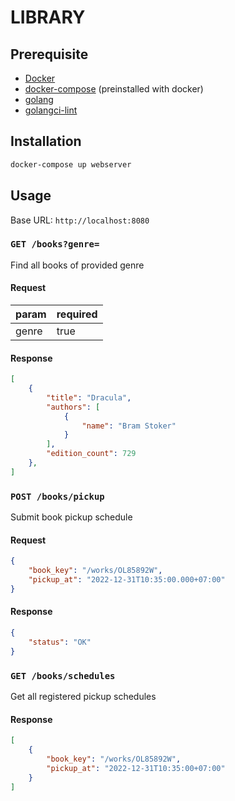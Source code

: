 # LIBRARY

## Prerequisite

- [Docker](https://www.docker.com/products/docker-desktop/#)
- [docker-compose](https://docs.docker.com/compose/install/) (preinstalled with docker)
- [golang](https://go.dev/dl/)
- [golangci-lint](https://golangci-lint.run/usage/install/)

## Installation

```sh
docker-compose up webserver
```

## Usage

Base URL: `http://localhost:8080`

### `GET /books?genre=`

Find all books of provided genre

#### Request

param | required 
------|-----
genre | true

#### Response

```json
[
    {
        "title": "Dracula",
        "authors": [
            {
                "name": "Bram Stoker"
            }
        ],
        "edition_count": 729
    },
]
```

### `POST /books/pickup`

Submit book pickup schedule

#### Request

```json
{
    "book_key": "/works/OL85892W",
    "pickup_at": "2022-12-31T10:35:00.000+07:00"
}
```

#### Response

```json
{
    "status": "OK"
}
```

### `GET /books/schedules`

Get all registered pickup schedules

#### Response

```json
[
    {
        "book_key": "/works/OL85892W",
        "pickup_at": "2022-12-31T10:35:00+07:00"
    }
]
```